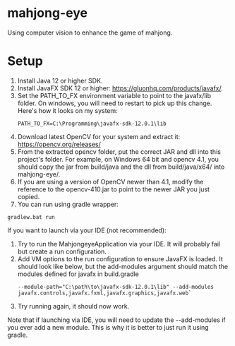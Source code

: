 # mahjong-eye
Using computer vision to enhance the game of mahjong.

# Setup
1. Install Java 12 or higher SDK.
1. Install JavaFX SDK 12 or higher: https://gluonhq.com/products/javafx/. 
1. Set the PATH_TO_FX environment variable to point to the javafx/lib folder. On windows, you will need to restart to pick up this change. Here's how it looks on my system:
    ````
    PATH_TO_FX=C:\Programming\javafx-sdk-12.0.1\lib
    ````
3. Download latest OpenCV for your system and extract it: https://opencv.org/releases/
4. From the extracted opencv folder, put the correct JAR and dll into this project's folder. For example, on Windows 64 bit and opencv 4.1, you should copy the jar from build/java and the dll from build/java/x64/ into mahjong-eye/.
4. If you are using a version of OpenCV newer than 4.1, modify the reference to the opencv-410.jar to point to the newer JAR you just copied.
5. You can run using gradle wrapper:
````
gradlew.bat run
````

If you want to launch via your IDE (not recommended):
1. Try to run the MahjongeyeApplication via your IDE. It will probably fail but create a run configuration.
2. Add VM options to the run configuration to ensure JavaFX is loaded. It should look like below, but the add-modules argument should match the modules defined for javafx in build.gradle
   ```
   --module-path="C:\path\to\javafx-sdk-12.0.1\lib" --add-modules javafx.controls,javafx.fxml,javafx.graphics,javafx.web`
   ```
3. Try running again, it should now work.

Note that if launching via IDE, you will need to update the --add-modules if you ever add a new module. This is why it is better to just run it using gradle.

